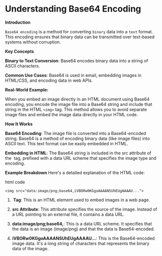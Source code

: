 #  Understanding Base64 Encoding

__Introduction__

`Base64 encoding` is a method for converting `binary` data into a `text` format. This encoding ensures that binary data can be transmitted over text-based systems without corruption.

__Key Concepts__

__Binary to Text Conversion__: Base64 encodes binary data into a string of ASCII characters.

__Common Use Cases__: Base64 is used in email, embedding images in HTML/CSS, and encoding data in web APIs.

__Real-World Example:__

When you embed an image directly in an HTML document using Base64 encoding, you encode the image file into a Base64 string and include that string in the HTML `<img>` tag. This method allows you to avoid separate image files and embed the image data directly in your HTML code.

__How It Works__

__Base64 Encoding__: The image file is converted into a Base64-encoded string. Base64 is a method of encoding binary data (like image files) into ASCII text. This text format can be easily embedded in HTML.

__Embedding in HTML__: The Base64 string is included in the src attribute of the <img> tag, prefixed with a data URL scheme that specifies the image type and encoding.

__Example Breakdown__
Here's a detailed explanation of the HTML code:

html code 

    <img src="data:image/png;base64,iVBORw0KGgoAAAANSUhEUgAAAAU...">
    
1. __<img> Tag__: This is an HTML element used to embed images in a web page.

2. __src Attribute__: This attribute specifies the source of the image. Instead of a URL pointing to an external file, it contains a data URL.

3. __data:image/png;base64,__: This is a data URL scheme. It specifies that the data is an image (image/png) and that the data is Base64-encoded.

4. __iVBORw0KGgoAAAANSUhEUgAAAAU...__: This is the Base64-encoded image data. It's a long string of characters that represents the binary data of the image.
